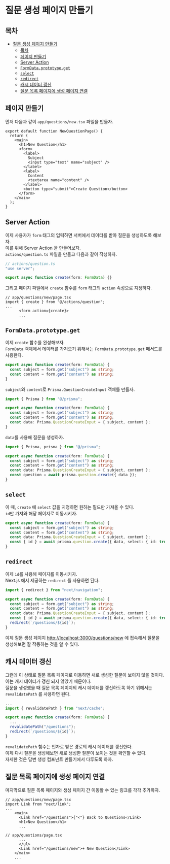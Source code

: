 # 질문 생성 페이지 만들기

## 목차

- [질문 생성 페이지 만들기](#질문-생성-페이지-만들기)
  - [목차](#목차)
  - [페이지 만들기](#페이지-만들기)
  - [Server Action](#server-action)
  - [`FormData.prototype.get`](#formdataprototypeget)
  - [`select`](#select)
  - [`redirect`](#redirect)
  - [캐시 데이터 갱신](#캐시-데이터-갱신)
  - [질문 목록 페이지에 생성 페이지 연결](#질문-목록-페이지에-생성-페이지-연결)

## 페이지 만들기

먼저 다음과 같이 `app/questions/new.tsx` 파일을 만들자.

```tsx
export default function NewQuestionPage() {
  return (
    <main>
      <h1>New Question</h1>
      <form>
        <label>
          Subject
          <input type="text" name="subject" />
        </label>
        <label>
          Content
          <textarea name="content" />
        </label>
        <button type="submit">Create Question</button>
      </form>
    </main>
  );
}
```

## Server Action

이제 사용자가 `form` 태그의 입력하면 서버에서 데이터를 받아 질문을 생성하도록 해보자.  
이를 위해 Server Action 을 만들어보자.  
`actions/question.ts` 파일을 만들고 다음과 같이 작성하자.

```ts
// actions/question.ts
"use server";

export async function create(form: FormData) {}
```

그리고 페이지 파일에서 `create` 함수를 `form` 태그의 `action` 속성으로 지정하자.

```tsx
// app/questions/new/page.tsx
import { create } from "@/actions/question";
...
      <form action={create}>
      ...
```

## `FormData.prototype.get`

이제 `create` 함수를 완성해보자.  
`FormData` 객체에서 데이터를 가져오기 위해서는 `FormData.prototype.get` 메서드를 사용한다.

```ts
export async function create(form: FormData) {
  const subject = form.get("subject") as string;
  const content = form.get("content") as string;
}
```

`subject`와 `content`로 `Prisma.QuestionCreateInput` 객체를 만들자.

```ts
import { Prisma } from "@/prisma";

export async function create(form: FormData) {
  const subject = form.get("subject") as string;
  const content = form.get("content") as string;
  const data: Prisma.QuestionCreateInput = { subject, content };
}
```

`data`를 사용해 질문을 생성하자.

```ts
import { Prisma, prisma } from "@/prisma";

export async function create(form: FormData) {
  const subject = form.get("subject") as string;
  const content = form.get("content") as string;
  const data: Prisma.QuestionCreateInput = { subject, content };
  const question = await prisma.question.create({ data });
}
```

## `select`

이 때, `create` 에 `select` 값을 지정하면 원하는 필드만 가져올 수 있다.  
`id`만 가져와 해당 페이지로 이동시키자.

```ts
export async function create(form: FormData) {
  const subject = form.get("subject") as string;
  const content = form.get("content") as string;
  const data: Prisma.QuestionCreateInput = { subject, content };
  const { id } = await prisma.question.create({ data, select: { id: true } });
}
```

## `redirect`

이제 `id`를 사용해 페이지를 이동시키자.  
Next.js 에서 제공하는 `redirect` 를 사용하면 된다.

```ts
import { redirect } from "next/navigation";

export async function create(form: FormData) {
  const subject = form.get("subject") as string;
  const content = form.get("content") as string;
  const data: Prisma.QuestionCreateInput = { subject, content };
  const { id } = await prisma.question.create({ data, select: { id: true } });
  redirect(`/questions/${id}`);
}
```

이제 질문 생성 페이지 [http://localhost:3000/questions/new](http://localhost:3000/questions/new) 에 접속해서 질문을 생성해보면 잘 작동하는 것을 알 수 있다.

## 캐시 데이터 갱신

그런데 이 상태로 질문 목록 페이지로 이동하면 새로 생성한 질문이 보이지 않을 것이다.  
이는 캐시 데이터가 갱신 되지 않았기 때문이다.  
질문을 생성했을 때 질문 목록 페이지의 캐시 데이터를 갱신하도록 하기 위해서는 `revalidatePath` 를 사용하면 된다.

```ts
...
import { revalidatePath } from "next/cache";

export async function create(form: FormData) {
  ...
  revalidatePath("/questions");
  redirect(`/questions/${id}`);
}
```

`revalidatePath` 함수는 인자로 받은 경로의 캐시 데이터를 갱신한다.  
이제 다시 질문을 생성해보면 새로 생성한 질문이 보이는 것을 확인할 수 있다.  
자세한 것은 답변 생성 컴포넌트 만들기에서 다루도록 하자.

## 질문 목록 페이지에 생성 페이지 연결

마지막으로 질문 목록 페이지와 생성 페이지 간 이동할 수 있는 링크를 각각 추가하자.

```tsx
// app/questions/new/page.tsx
import Link from "next/link";
...
    <main>
      <Link href="/questions">{"<"} Back to Questions</Link>
      <h1>New Question</h1>
      ...
```

```tsx
// app/questions/page.tsx
      ...
      </ul>
      <Link href="/questions/new">+ New Question</Link>
    </main>
    ...
```
